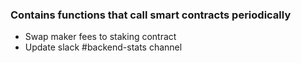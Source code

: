 ### Contains functions that call smart contracts periodically
- Swap maker fees to staking contract
- Update slack #backend-stats channel 